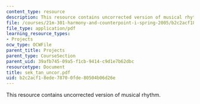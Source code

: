 ```yaml
---
content_type: resource
description: This resource contains uncorrected version of musical rhythm.
file: /courses/21m-301-harmony-and-counterpoint-i-spring-2005/b2c2acf18ede78700fde80504b06d26e_sek_tan_uncor.pdf
file_type: application/pdf
learning_resource_types:
- Projects
ocw_type: OCWFile
parent_title: Projects
parent_type: CourseSection
parent_uid: 39afb745-09a5-f1cb-9414-c9d1e7b62dbc
resourcetype: Document
title: sek_tan_uncor.pdf
uid: b2c2acf1-8ede-7870-0fde-80504b06d26e
---
```

This resource contains uncorrected version of musical rhythm.

